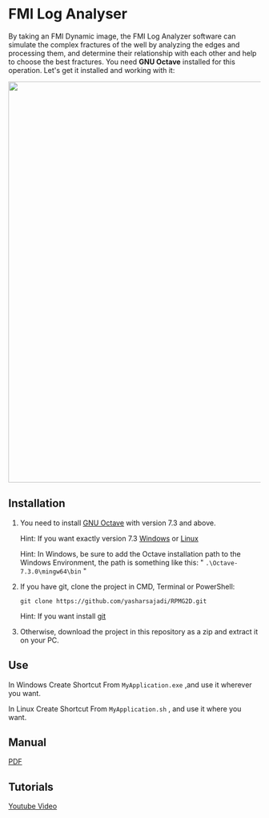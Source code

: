 # FMI Log Analyser
By taking an FMI Dynamic image, the FMI Log Analyzer software can simulate the complex fractures of the well by analyzing the edges and processing them, and determine their relationship with each other and help to choose the best fractures. You need **GNU Octave** installed for this operation. Let's get it installed and working with it:

<p align="center">
  <img src="https://github.com/yasharsajadi/FMI-Log-Analyser/blob/main/Sample.png" width="800">
</p>


## Installation
1. You need to install [GNU Octave](https://octave.org/download) with version 7.3 and above.
	
	Hint: If you want exactly version 7.3 [Windows](https://ftp.gnu.org/gnu/octave/windows/) or [Linux](https://ftp.gnu.org/gnu/octave/)
	
	Hint: In Windows, be sure to add the Octave installation path to the Windows Environment, the path is something like this:
	" `.\Octave-7.3.0\mingw64\bin` "
2. If you have git, clone the project in CMD, Terminal or PowerShell:
	
	```
	git clone https://github.com/yasharsajadi/RPMG2D.git
	```
	Hint: If you want install [git](https://git-scm.com/downloads)
3. Otherwise, download the project in this repository as a zip and extract it on your PC.

## Use
In Windows
Create Shortcut From `MyApplication.exe` ,and use it wherever you want.

In Linux
Create Shortcut From `MyApplication.sh` , and use it where you want.

## Manual
[PDF](https://github.com/yasharsajadi/FMI-Log-Analyser/blob/main/FMILogAnalyser/Manual.pdf)

## Tutorials
[Youtube Video](https://www.youtube.com/watch?v=UYvnPM__cuk)
